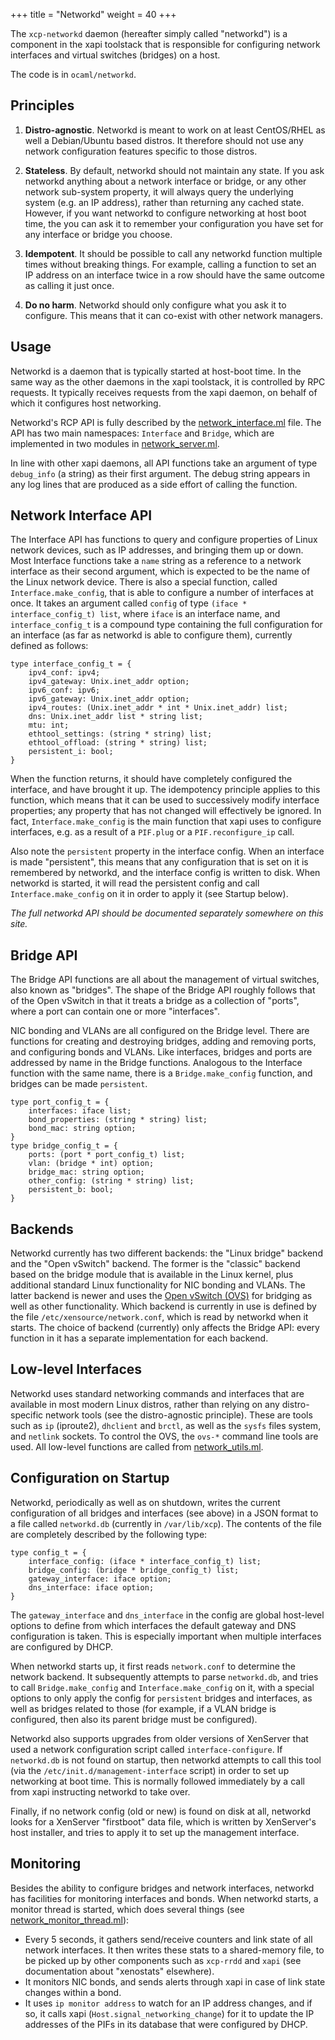 +++
title = "Networkd"
weight = 40
+++

The `xcp-networkd` daemon (hereafter simply called "networkd") is a component in the xapi toolstack that is responsible for configuring network interfaces and virtual switches (bridges) on a host.

The code is in `ocaml/networkd`.


Principles
----------

1. **Distro-agnostic**.  Networkd is meant to work on at least CentOS/RHEL as well a Debian/Ubuntu based distros. It therefore should not use any network configuration features specific to those distros.

2. **Stateless**.  By default, networkd should not maintain any state. If you ask networkd anything about a network interface or bridge, or any other network sub-system property, it will always query the underlying system (e.g. an IP address), rather than returning any cached state. However, if you want networkd to configure networking at host boot time, the you can ask it to remember your configuration you have set for any interface or bridge you choose.

3. **Idempotent**.  It should be possible to call any networkd function multiple times without breaking things. For example, calling a function to set an IP address on an interface twice in a row should have the same outcome as calling it just once.

4. **Do no harm**.  Networkd should only configure what you ask it to configure. This means that it can co-exist with other network managers.


Usage
-----

Networkd is a daemon that is typically started at host-boot time. In the same way as the other daemons in the xapi toolstack, it is controlled by RPC requests. It typically receives requests from the xapi daemon, on behalf of which it configures host networking.

Networkd's RCP API is fully described by the [network_interface.ml](https://github.com/xapi-project/xen-api/blob/master/ocaml/xapi-idl/network/network_interface.ml) file. The API has two main namespaces: `Interface` and `Bridge`, which are implemented in two modules in [network_server.ml](https://github.com/xapi-project/xen-api/blob/master/ocaml/networkd/bin/network_server.ml).

In line with other xapi daemons, all API functions take an argument of type `debug_info` (a string) as their first argument. The debug string appears in any log lines that are produced as a side effort of calling the function.

Network Interface API
---------------------

The Interface API has functions to query and configure properties of Linux network devices, such as IP addresses, and bringing them up or down. Most Interface functions take a `name` string as a reference to a network interface as their second argument, which is expected to be the name of the Linux network device. There is also a special function, called `Interface.make_config`, that is able to configure a number of interfaces at once. It takes an argument called `config` of type `(iface * interface_config_t) list`, where `iface` is an interface name, and `interface_config_t` is a compound type containing the full configuration for an interface (as far as networkd is able to configure them), currently defined as follows:

```
type interface_config_t = {
	ipv4_conf: ipv4;
	ipv4_gateway: Unix.inet_addr option;
	ipv6_conf: ipv6;
	ipv6_gateway: Unix.inet_addr option;
	ipv4_routes: (Unix.inet_addr * int * Unix.inet_addr) list;
	dns: Unix.inet_addr list * string list;
	mtu: int;
	ethtool_settings: (string * string) list;
	ethtool_offload: (string * string) list;
	persistent_i: bool;
}
```

When the function returns, it should have completely configured the interface, and have brought it up. The idempotency principle applies to this function, which means that it can be used to successively modify interface properties; any property that has not changed will effectively be ignored. In fact, `Interface.make_config` is the main function that xapi uses to configure interfaces, e.g. as a result of a `PIF.plug` or a `PIF.reconfigure_ip` call.

Also note the `persistent` property in the interface config. When an interface is made "persistent", this means that any configuration that is set on it is remembered by networkd, and the interface config is written to disk. When networkd is started, it will read the persistent config and call `Interface.make_config` on it in order to apply it (see Startup below).

_The full networkd API should be documented separately somewhere on this site._

Bridge API
----------

The Bridge API functions are all about the management of virtual switches, also known as "bridges". The shape of the Bridge API roughly follows that of the Open vSwitch in that it treats a bridge as a collection of "ports", where a port can contain one or more "interfaces".

NIC bonding and VLANs are all configured on the Bridge level. There are functions for creating and destroying bridges, adding and removing ports, and configuring bonds and VLANs. Like interfaces, bridges and ports are addressed by name in the Bridge functions. Analogous to the Interface function with the same name, there is a `Bridge.make_config` function, and bridges can be made `persistent`.

```
type port_config_t = {
	interfaces: iface list;
	bond_properties: (string * string) list;
	bond_mac: string option;
}
type bridge_config_t = {
	ports: (port * port_config_t) list;
	vlan: (bridge * int) option;
	bridge_mac: string option;
	other_config: (string * string) list;
	persistent_b: bool;
}
```

Backends
--------

Networkd currently has two different backends: the "Linux bridge" backend and the "Open vSwitch" backend. The former is the "classic" backend based on the bridge module that is available in the Linux kernel, plus additional standard Linux functionality for NIC bonding and VLANs. The latter backend is newer and uses the [Open vSwitch (OVS)](http://www.openvswitch.org) for bridging as well as other functionality. Which backend is currently in use is defined by the file `/etc/xensource/network.conf`, which is read by networkd when it starts. The choice of backend (currently) only affects the Bridge API: every function in it has a separate implementation for each backend.

Low-level Interfaces
--------------------

Networkd uses standard networking commands and interfaces that are available in most modern Linux distros, rather than relying on any distro-specific network tools (see the distro-agnostic principle). These are tools such as `ip` (iproute2), `dhclient` and `brctl`, as well as the `sysfs` files system, and `netlink` sockets. To control the OVS, the `ovs-*` command line tools are used. All low-level functions are called from [network_utils.ml](https://github.com/xapi-project/xen-api/blob/master/ocaml/networkd/lib/network_utils.ml).

Configuration on Startup
------------------------

Networkd, periodically as well as on shutdown, writes the current configuration of all bridges and interfaces (see above) in a JSON format to a file called `networkd.db` (currently in `/var/lib/xcp`). The contents of the file are completely described by the following type:

```
type config_t = {
	interface_config: (iface * interface_config_t) list;
	bridge_config: (bridge * bridge_config_t) list;
	gateway_interface: iface option;
	dns_interface: iface option;
}
```

The `gateway_interface` and `dns_interface` in the config are global host-level options to define from which interfaces the default gateway and DNS configuration is taken. This is especially important when multiple interfaces are configured by DHCP.

When networkd starts up, it first reads `network.conf` to determine the network backend. It subsequently attempts to parse `networkd.db`, and tries to call `Bridge.make_config` and `Interface.make_config` on it, with a special options to only apply the config for `persistent` bridges and interfaces, as well as bridges related to those (for example, if a VLAN bridge is configured, then also its parent bridge must be configured).

Networkd also supports upgrades from older versions of XenServer that used a network configuration script called `interface-configure`. If `networkd.db` is not found on startup, then networkd attempts to call this tool (via the `/etc/init.d/management-interface` script) in order to set up networking at boot time. This is normally followed immediately by a call from xapi instructing networkd to take over.

Finally, if no network config (old or new) is found on disk at all, networkd looks for a XenServer "firstboot" data file, which is written by XenServer's host installer, and tries to apply it to set up the management interface.

Monitoring
----------

Besides the ability to configure bridges and network interfaces, networkd has facilities for monitoring interfaces and bonds. When networkd starts, a monitor thread is started, which does several things (see [network_monitor_thread.ml](https://github.com/xapi-project/xen-api/blob/master/ocaml/networkd/bin/network_monitor_thread.ml)):

* Every 5 seconds, it gathers send/receive counters and link state of all network interfaces. It then writes these stats to a shared-memory file, to be picked up by other components such as `xcp-rrdd` and `xapi` (see documentation about "xenostats" elsewhere).
* It monitors NIC bonds, and sends alerts through xapi in case of link state changes within a bond.
* It uses `ip monitor address` to watch for an IP address changes, and if so, it calls xapi (`Host.signal_networking_change`) for it to update the IP addresses of the PIFs in its database that were configured by DHCP.
